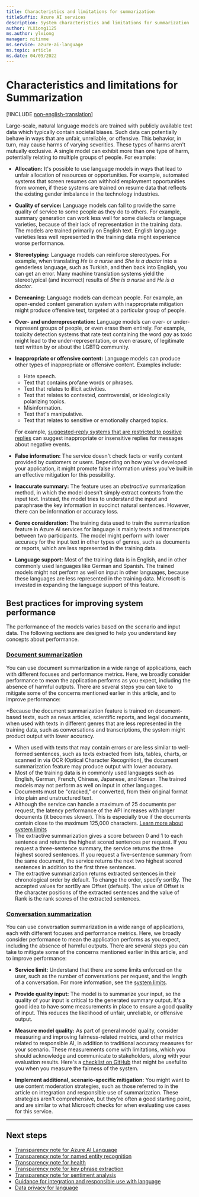 ```yaml
---
title: Characteristics and limitations for summarization
titleSuffix: Azure AI services
description: System characteristics and limitations for summarization 
author: YLXiong1125
ms.author: ylxiong
manager: nitinme
ms.service: azure-ai-language
ms.topic: article
ms.date: 04/09/2022
---
```


# Characteristics and limitations for Summarization

[!INCLUDE [non-english-translation](/azure/ai-foundry/responsible-ai/includes/non-english-translation)]

Large-scale, natural language models are trained with publicly available text data which typically contain societal biases. Such data can potentially behave in ways that are unfair, unreliable, or offensive. This behavior, in turn, may cause harms of varying severities. These types of harms aren't mutually exclusive. A single model can exhibit more than one type of harm, potentially relating to multiple groups of people. For example:

* **Allocation:** It's possible to use language models in ways that lead to unfair allocation of resources or opportunities. For example, automated systems that screen resumes can withhold employment opportunities from women, if these systems are trained on resume data that reflects the existing gender imbalance in the technology industries.

* **Quality of service:** Language models can fail to provide the same quality of service to some people as they do to others. For example, summary generation can work less well for some dialects or language varieties, because of their lack of representation in the training data. The models are trained primarily on English text. English language varieties less well represented in the training data might experience worse performance.

* **Stereotyping:** Language models can reinforce stereotypes. For example, when translating *He is a nurse* and *She is a doctor* into a genderless language, such as Turkish, and then back into English, you can get an error. Many machine translation systems yield the stereotypical (and incorrect) results of *She is a nurse* and *He is a doctor*.

* **Demeaning:** Language models can demean people. For example, an open-ended content generation system with inappropriate mitigation might produce offensive text, targeted at a particular group of people.

* **Over- and underrepresentation:** Language models can over- or under-represent groups of people, or even erase them entirely. For example, toxicity detection systems that rate text containing the word *gay* as toxic might lead to the under-representation, or even erasure, of legitimate text written by or about the LGBTQ community.

* **Inappropriate or offensive content:** Language models can produce other types of inappropriate or offensive content. Examples include:

  - Hate speech.
  - Text that contains profane words or phrases.
  - Text that relates to illicit activities.
  - Text that relates to contested, controversial, or ideologically polarizing topics.
  - Misinformation.
  - Text that's manipulative.
  - Text that relates to sensitive or emotionally charged topics.

  For example, [suggested-reply systems that are restricted to positive replies](https://www.microsoft.com/research/uploads/prod/2021/02/assistiveWritingBiases-CHI.pdf) can suggest inappropriate or insensitive replies for messages about negative events.

* **False information:** The service doesn't check facts or verify content provided by customers or users. Depending on how you've developed your application, it might promote false information unless you've built in an effective mitigation for this possibility.

* **Inaccurate summary:** The feature uses an *abstractive* summarization method, in which the model doesn't simply extract contexts from the input text. Instead, the model tries to understand the input and paraphrase the key information in succinct natural sentences. However, there can be information or accuracy loss.

* **Genre consideration:** The training data used to train the summarization feature in Azure AI services for language is mainly texts and transcripts between two participants. The model might perform with lower accuracy for the input text in other types of genres, such as documents or reports, which are less represented in the training data.

* **Language support:** Most of the training data is in English, and in other commonly used languages like German and Spanish. The trained models might not perform as well on input in other languages, because these languages are less represented in the training data. Microsoft is invested in expanding the language support of this feature.

## Best practices for improving system performance

The performance of the models varies based on the scenario and input data.  The following sections are designed to help you understand key concepts about performance. 

### [Document summarization](#tab/document)

You can use document summarization in a wide range of applications, each with different focuses and performance metrics. Here, we broadly consider performance to mean the application performs as you expect, including the absence of harmful outputs. There are several steps you can take to mitigate some of the concerns mentioned earlier in this article, and to improve performance:

*Because the document summarization feature is trained on document-based texts, such as news articles, scientific reports, and legal documents, when used with texts in different genres that are less represented in the training data, such as conversations and transcriptions, the system might product output with lower accuracy.
* When used with texts that may contain errors or are less similar to well-formed sentences, such as texts extracted from lists, tables, charts, or scanned in via OCR (Optical Character Recognition), the document summarization feature may produce output with lower accuracy.
* Most of the training data is in commonly used languages such as English, German, French, Chinese, Japanese, and Korean. The trained models may not perform as well on input in other languages.
* Documents must be "cracked," or converted, from their original format into plain and unstructured text.
* Although the service can handle a maximum of 25 documents per request, the latency performance of the API increases with larger documents (it becomes slower). This is especially true if the documents contain close to the maximum 125,000 characters. [Learn more about system limits](/azure/ai-services/language-service/concepts/data-limits)
* The extractive summarization gives a score between 0 and 1 to each sentence and returns the highest scored sentences per request. If you request a three-sentence summary, the service returns the three highest scored sentences. If you request a five-sentence summary from the same document, the service returns the next two highest scored sentences in addition to the first three sentences.
* The extractive summarization returns extracted sentences in their chronological order by default. To change the order, specify sortBy. The accepted values for sortBy are Offset (default). The value of Offset is the character positions of the extracted sentences and the value of Rank is the rank scores of the extracted sentences. 

### [Conversation summarization](#tab/conversation)

You can use conversation summarization in a wide range of applications, each with different focuses and performance metrics. Here, we broadly consider performance to mean the application performs as you expect, including the absence of harmful outputs. There are several steps you can take to mitigate some of the concerns mentioned earlier in this article, and to improve performance:

* **Service limit:** Understand that there are some limits enforced on the user, such as the number of conversations per request, and the length of a conversation. For more information, see the [system limits](/azure/ai-services/language-service/concepts/data-limits).

* **Provide quality input:** The model is to summarize your input, so the quality of your input is critical to the generated summary output. It's a good idea to have some measurements in place to ensure a good quality of input. This reduces the likelihood of unfair, unreliable, or offensive output.

* **Measure model quality:** As part of general model quality, consider measuring and improving fairness-related metrics, and other metrics related to responsible AI, in addition to traditional accuracy measures for your scenario. These measurements come with limitations, which you should acknowledge and communicate to stakeholders, along with your evaluation results. Here's a [checklist on GitHub](https://github.com/marcotcr/checklist) that might be useful to you when you measure the fairness of the system.

* **Implement additional, scenario-specific mitigation:** You might want to use content moderation strategies, such as those referred to in the article on integration and responsible use of summarization. These strategies aren't comprehensive, but they're often a good starting point, and are similar to what Microsoft checks for when evaluating use cases for this service.

---

## Next steps

* [Transparency note for Azure AI Language](/azure/ai-foundry/responsible-ai/language-service/transparency-note?context=/azure/ai-services/language-service/context/context)
* [Transparency note for named entity recognition](/azure/ai-foundry/responsible-ai/language-service/transparency-note-named-entity-recognition?context=/azure/ai-services/language-service/context/context)
* [Transparency note for health](/azure/ai-foundry/responsible-ai/language-service/transparency-note-health?context=/azure/ai-services/language-service/context/contextt)
* [Transparency note for key phrase extraction](/azure/ai-foundry/responsible-ai/language-service/transparency-note-key-phrase-extraction?context=/azure/ai-services/language-service/context/context)
* [Transparency note for sentiment analysis](/azure/ai-foundry/responsible-ai/language-service/transparency-note-sentiment-analysis?context=/azure/ai-services/language-service/context/context)
* [Guidance for integration and responsible use with language](/azure/ai-foundry/responsible-ai/language-service/guidance-integration-responsible-use?context=/azure/ai-services/language-service/context/context)
* [Data privacy for language](/azure/ai-foundry/responsible-ai/language-service/data-privacy?context=/azure/ai-services/language-service/context/context)
